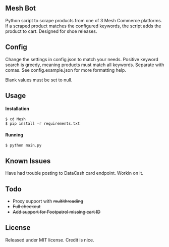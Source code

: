 ## Mesh Bot

Python script to scrape products from one of 3 Mesh Commerce platforms. If a scraped product matches the configured 
keywords, the script adds the product to cart. Designed for shoe releases.

## Config

Change the settings in config.json to match your needs. Positive keyword search is greedy, meaning products must match
all keywords. Separate with comas. See config.example.json for more formatting help.

Blank values must be set to null. 


## Usage

#### Installation

```
$ cd Mesh
$ pip install -r requirements.txt
```

#### Running

```
$ python main.py
```

## Known Issues

Have had trouble posting to DataCash card endpoint. Workin on it.

## Todo

* Proxy support with ~~multithreading~~
* ~~Full checkout~~
* ~~Add support for Footpatrol missing cart ID~~


## License

Released under MIT license. Credit is nice.